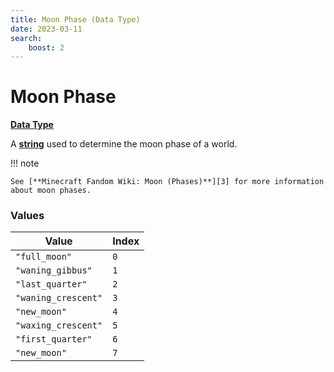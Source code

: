 ```yaml
---
title: Moon Phase (Data Type)
date: 2023-03-11
search:
    boost: 2
---
```


#   Moon Phase

[**Data Type**][1]

A [**string**][2] used to determine the moon phase of a world.


!!! note

    See [**Minecraft Fandom Wiki: Moon (Phases)**][3] for more information about moon phases.


### Values

Value | Index
------|------
`"full_moon"` | `0`
`"waning_gibbus"` | `1`
`"last_quarter"` | `2`
`"waning_crescent"` | `3`
`"new_moon"` | `4`
`"waxing_crescent"` | `5`
`"first_quarter"` | `6`
`"new_moon"` | `7`



[1]: ../data_types.md
[2]: https://origins.readthedocs.io/en/latest/types/data_types/string
[3]: https://minecraft.fandom.com/wiki/Moon#Phases
